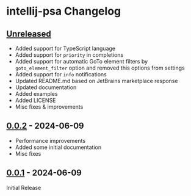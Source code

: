 <!-- Keep a Changelog guide -> https://keepachangelog.com -->

# intellij-psa Changelog

## [Unreleased]
* Added support for TypeScript language
* Added support for `priority` in completions
* Added support for automatic GoTo element filters by `goto_element_filter` option and removed this options from settings
* Added support for `info` notifications
* Updated README.md based on JetBrains marketplace response
* Updated documentation
* Added examples
* Added LICENSE
* Misc fixes & improvements

## [0.0.2] - 2024-06-09
* Performance improvements
* Added some initial documentation
* Misc fixes

## [0.0.1] - 2024-06-09
Initial Release

[Unreleased]: https://github.com/sam0delkin/intellij-psa/compare/v0.0.2...HEAD
[0.0.2]: https://github.com/sam0delkin/intellij-psa/compare/v0.0.1...v0.0.2
[0.0.1]: https://github.com/sam0delkin/intellij-psa/commits/v0.0.1

